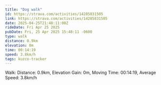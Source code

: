 ```yaml
---
title: "Dog walk"
id: https://strava.com/activities/14285831505
link: https://strava.com/activities/14285831505
date: 2025-04-25T21:48:11:00Z
rideDate: Fri Apr 25 2025
pubDate: Fri, 25 Apr 2025 15:48:11 -0600
type: walk
distance: 0.9km
elevation: 0m
time: 00:14:19
speed: 3.8km/h
tags: kuzco-tracker
---
```

Walk: Distance: 0.9km, Elevation Gain: 0m, Moving Time: 00:14:19, Average Speed: 3.8km/h